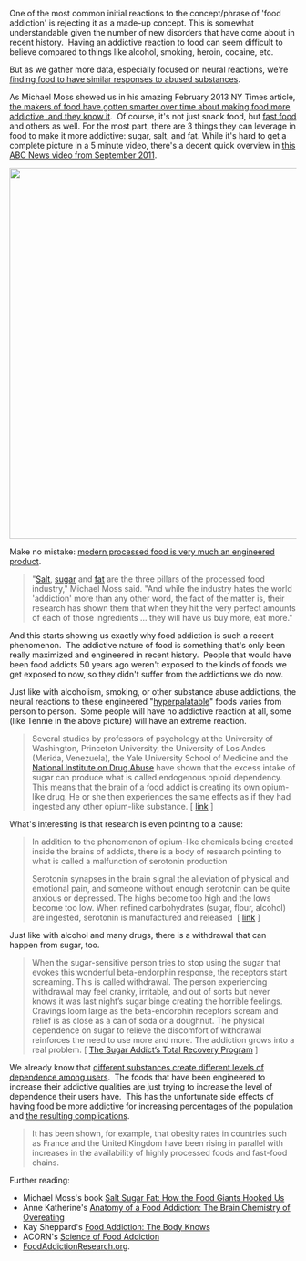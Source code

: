 One of the most common initial reactions to the concept/phrase of 'food addiction' is rejecting it as a made-up concept. This is somewhat understandable given the number of new disorders that have come about in recent history.  Having an addictive reaction to food can seem difficult to believe compared to things like alcohol, smoking, heroin, cocaine, etc.

But as we gather more data, especially focused on neural reactions, we're [finding food to have similar responses to abused substances](http://www.ncbi.nlm.nih.gov/pmc/articles/PMC3980851/).

As Michael Moss showed us in his amazing February 2013 NY Times article, [the makers of food have gotten smarter over time about making food more addictive, and they know it](http://www.nytimes.com/2013/02/24/magazine/the-extraordinary-science-of-junk-food.html).  Of course, it's not just snack food, but [fast food](http://www.ncbi.nlm.nih.gov/pubmed/21999689) and others as well. For the most part, there are 3 things they can leverage in food to make it more addictive: sugar, salt, and fat. While it's hard to get a complete picture in a 5 minute video, there's a decent quick overview in [this ABC News video from September 2011](http://abcnews.go.com/Nightline/video/inside-food-addicts-brain-14469664).

<img class="alignnone" src="http://i.imgur.com/wheJ4Zo.png" alt="" width="1463" height="651" />

Make no mistake: [modern processed food is very much an engineered product](http://www.cbc.ca/m/news/health/food-cravings-engineered-by-industry-1.1395225).

> "[Salt](http://www.cbc.ca/news/health/story/2009/07/23/f-salt-reducing-health-risks.html), [sugar](http://www.cbc.ca/news/health/story/2012/06/19/f-10-sugar-facts.html) and [fat](http://www.cbc.ca/news/health/story/2013/02/08/oil-fat-omega-diet-heart.html) are the three pillars of the processed food industry," Michael Moss said. "And while the industry hates the world 'addiction' more than any other word, the fact of the matter is, their research has shown them that when they hit the very perfect amounts of each of those ingredients … they will have us buy more, eat more."

And this starts showing us exactly why food addiction is such a recent phenomenon.  The addictive nature of food is something that's only been really maximized and engineered in recent history.  People that would have been food addicts 50 years ago weren't exposed to the kinds of foods we get exposed to now, so they didn't suffer from the addictions we do now.

Just like with alcoholism, smoking, or other substance abuse addictions, the neural reactions to these engineered "[hyperpalatable](http://io9.com/how-hyperpalatable-foods-could-turn-you-into-a-food-add-1575144399)" foods varies from person to person.  Some people will have no addictive reaction at all, some (like Tennie in the above picture) will have an extreme reaction.

> Several studies by professors of psychology at the University of Washington, Princeton University, the University of Los Andes (Merida, Venezuela), the Yale University School of Medicine and the <a title="National Institute on Drug Abuse - Food Addiction Resource" href="http://www.drugabuse.gov/" target="_blank">National Institute on Drug Abuse</a> have shown that the excess intake of sugar can produce what is called endogenous opioid dependency. This means that the brain of a food addict is creating its own opium-like drug. He or she then experiences the same effects as if they had ingested any other opium-like substance. [ [link](http://foodaddiction.com/resources/science-of-food-addiction/) ]

What's interesting is that research is even pointing to a cause:

> In addition to the phenomenon of opium-like chemicals being created inside the brains of addicts, there is a body of research pointing to what is called a malfunction of serotonin production
> 
> Serotonin synapses in the brain signal the alleviation of physical and emotional pain, and someone without enough serotonin can be quite anxious or depressed. The highs become too high and the lows become too low. When refined carbohydrates (sugar, flour, alcohol) are ingested, serotonin is manufactured and released  [ [link](http://foodaddiction.com/resources/science-of-food-addiction/) ]

Just like with alcohol and many drugs, there is a withdrawal that can happen from sugar, too.

> When the sugar-sensitive person tries to stop using the sugar that evokes this wonderful beta-endorphin response, the receptors start screaming. This is called withdrawal. The person experiencing withdrawal may feel cranky, irritable, and out of sorts but never knows it was last night’s sugar binge creating the horrible feelings. Cravings loom large as the beta-endorphin receptors scream and relief is as close as a can of soda or a doughnut. The physical dependence on sugar to relieve the discomfort of withdrawal reinforces the need to use more and more. The addiction grows into a real problem. [ [The Sugar Addict’s Total Recovery Program](http://www.amazon.com/Sugar-Addicts-Total-Recovery-Program/dp/0345441338) ]

We already know that [different substances create different levels of dependence among users](https://en.wikipedia.org/wiki/Substance_dependence#Dependence_potential).  The foods that have been engineered to increase their addictive qualities are just trying to increase the level of dependence their users have.  This has the unfortunate side effects of having food be more addictive for increasing percentages of the population and [the resulting complications](http://io9.com/how-hyperpalatable-foods-could-turn-you-into-a-food-add-1575144399).

> It has been shown, for example, that obesity rates in countries such as France and the United Kingdom have been rising in parallel with increases in the availability of highly processed foods and fast-food chains.

Further reading:

  * Michael Moss's book [Salt Sugar Fat: How the Food Giants Hooked Us](http://amzn.com/0812982193)
  * Anne Katherine's [Anatomy of a Food Addiction: The Brain Chemistry of Overeating](http://www.amazon.com/Anatomy-Food-Addiction-Overeating-Compulsive/dp/0936077131)
  * Kay Sheppard's [Food Addiction: The Body Knows](http://www.amazon.com/Food-Addiction-Knows-Revised-Expanded/dp/155874276X)
  * ACORN's [Science of Food Addiction](http://foodaddiction.com/resources/science-of-food-addiction/)
  * [FoodAddictionResearch.org](http://foodaddictionresearch.org/).